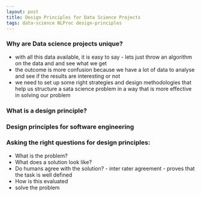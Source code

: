 ```yaml
---
layout: post
title: Design Principles for Data Science Projects
tags: data-science NLProc design-principles
---
```



### Why are Data science projects unique?

* with all this data available, it is easy to say - lets just throw an algorithm on the data and and see what we get
* the outcome is more confusion because we have a lot of data to analyse and see if the results are interesting or not
* we need to set up some right strategies and design methodologies that help us structure a sata science problem in a way that is more effective in solving our problem

### What is a design principle?

### Design principles for software engineering

### Asking the right questions for design principles:
* What is the problem?
* What does a solution look like?
* Do humans agree with the solution? - inter rater agreement - proves that the task is well defined
* How is this evaluated
* solve the problem

